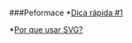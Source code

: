 ###Peformace
*[Dica rápida #1](http://willianjusten.com.br/dica-rapida-1/)

*[Por que usar SVG?](http://willianjusten.com.br/por-que-usar-svg/)
